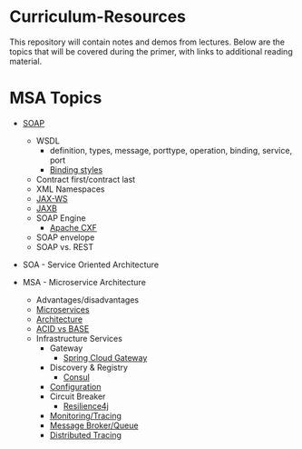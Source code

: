 # Curriculum-Resources

This repository will contain notes and demos from lectures. Below are the topics that will be covered during the primer, with links to additional reading material.  

# MSA Topics

- [SOAP](https://www.w3.org/TR/2000/NOTE-SOAP-20000508/)
  - WSDL
    - definition, types, message, porttype, operation, binding, service, port
    - [Binding styles](https://www.ibm.com/support/knowledgecenter/SSFTBX_8.5.7/com.ibm.wbpm.wid.integ.doc/access/topics/rwsdlstyle.html)
  - Contract first/contract last
  - XML Namespaces
  - [JAX-WS](https://docs.oracle.com/javaee/6/tutorial/doc/bnayl.html)
  - [JAXB](https://www.oracle.com/technical-resources/articles/javase/jaxb.html)
  - SOAP Engine
    - [Apache CXF](https://cxf.apache.org/)
  - SOAP envelope
  - SOAP vs. REST

- SOA - Service Oriented Architecture

- MSA - Microservice Architecture
  - Advantages/disadvantages
  - [Microservices](https://martinfowler.com/articles/microservices.html)
  - [Architecture](https://dzone.com/articles/design-patterns-for-microservices)
  - [ACID vs BASE](https://www.dataversity.net/acid-vs-base-the-shifting-ph-of-database-transaction-processing/#)
  - Infrastructure Services
    - Gateway
      - [Spring Cloud Gateway](https://spring.io/projects/spring-cloud-gateway)
    - Discovery & Registry
      - [Consul](https://developer.hashicorp.com/consul/docs/intro)
    - [Configuration](https://spring.io/guides/gs/centralized-configuration/)
    - Circuit Breaker
      - [Resilience4j](https://resilience4j.readme.io/docs)
    - [Monitoring/Tracing](https://dzone.com/articles/microservices-part-6-distributed-tracing-with-spri)
    - [Message Broker/Queue](https://spring.io/guides/gs/messaging-rabbitmq/)
    - [Distributed Tracing](https://www.dynatrace.com/news/blog/what-is-distributed-tracing)
